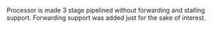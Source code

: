Processor is made 3 stage pipelined without forwarding and stalling support. 
Forwarding support was added just for the sake of interest.